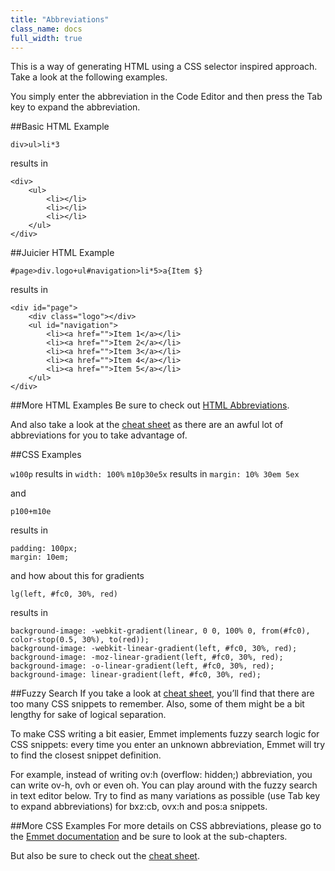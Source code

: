 ```yaml
---
title: "Abbreviations"
class_name: docs
full_width: true
---
```


This is a way of generating HTML using a CSS selector inspired approach. Take a look at the following examples. 

You simply enter the abbreviation in the Code Editor and then press the Tab key to expand the abbreviation.


##Basic HTML Example

	div>ul>li*3

results in 

	<div>
	    <ul>
	        <li></li>
	        <li></li>
	        <li></li>
	    </ul>
	</div>



##Juicier HTML Example

	#page>div.logo+ul#navigation>li*5>a{Item $}

results in

	<div id="page">
	    <div class="logo"></div>
	    <ul id="navigation">
	        <li><a href="">Item 1</a></li>
	        <li><a href="">Item 2</a></li>
	        <li><a href="">Item 3</a></li>
	        <li><a href="">Item 4</a></li>
	        <li><a href="">Item 5</a></li>
	    </ul>
	</div>

##More HTML Examples
Be sure to check out [HTML Abbreviations](http://docs.emmet.io/abbreviations/).

And also take a look at the [cheat sheet](/docs/ide/emmet/emmet-ref/) as there are an awful lot of abbreviations for you to take advantage of.


##CSS Examples

`w100p` results in `width: 100%`
`m10p30e5x` results in `margin: 10% 30em 5ex`

and 

	p100+m10e

results in

	padding: 100px;
	margin: 10em;	

and how about this for gradients

	lg(left, #fc0, 30%, red)

results in

	background-image: -webkit-gradient(linear, 0 0, 100% 0, from(#fc0), color-stop(0.5, 30%), to(red));
	background-image: -webkit-linear-gradient(left, #fc0, 30%, red);
	background-image: -moz-linear-gradient(left, #fc0, 30%, red);
	background-image: -o-linear-gradient(left, #fc0, 30%, red);
	background-image: linear-gradient(left, #fc0, 30%, red);

##Fuzzy Search
If you take a look at [cheat sheet](/docs/ide/emmet/emmet-ref/), you’ll find that there are too many CSS snippets to remember. Also, some of them might be a bit lengthy for sake of logical separation.

To make CSS writing a bit easier, Emmet implements fuzzy search logic for CSS snippets: every time you enter an unknown abbreviation, Emmet will try to find the closest snippet definition.

For example, instead of writing ov:h (overflow: hidden;) abbreviation, you can write ov-h, ovh or even oh. You can play around with the fuzzy search in text editor below. Try to find as many variations as possible (use Tab key to expand abbreviations) for bxz:cb, ovx:h and pos:a snippets.

##More CSS Examples
For more details on CSS abbreviations, please go to the [Emmet documentation](http://docs.emmet.io/css-abbreviations/) and be sure to look at the sub-chapters.

But also be sure to check out the [cheat sheet](/docs/ide/emmet/emmet-ref/).



